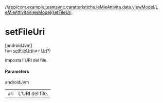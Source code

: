 //[app](../../../index.md)/[com.example.teamsync.caratteristiche.leMieAttivita.data.viewModel](../index.md)/[LeMieAttivitaViewModel](index.md)/[setFileUri](set-file-uri.md)

# setFileUri

[androidJvm]\
fun [setFileUri](set-file-uri.md)(uri: [Uri](https://developer.android.com/reference/kotlin/android/net/Uri.html)?)

Imposta l'URI del file.

#### Parameters

androidJvm

| | |
|---|---|
| uri | L'URI del file. |
